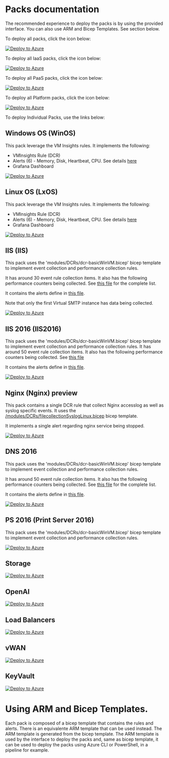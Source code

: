 # Packs documentation

The recommended experience to deploy the packs is by using the provided interface. You can also use ARM and Bicep Templates. See section below.

To deploy all packs, click the icon below:

[![Deploy to Azure](https://aka.ms/deploytoazurebutton)](https://portal.azure.com/#view/Microsoft_Azure_CreateUIDef/CustomDeploymentBlade/uri/https%3A%2F%2Fraw.githubusercontent.com%2FFehseCorp%2FAzureMonitorStarterPacks%2FvWan%2FPacks%2FAllPacks.json/uiFormDefinitionUri/https%3A%2F%2Fraw.githubusercontent.com%2FFehseCorp%2FAzureMonitorStarterPacks%2FvWan%2FPacks%2FCustomSetup%2Fsetup.json)


To deploy all IaaS packs, click the icon below:

[![Deploy to Azure](https://aka.ms/deploytoazurebutton)](https://portal.azure.com/#view/Microsoft_Azure_CreateUIDef/CustomDeploymentBlade/uri/https%3A%2F%2Fraw.githubusercontent.com%2FFehseCorp%2FAzureMonitorStarterPacks%2FvWan%2FPacks%2FIaaS%2FAllIaaSPacks.json/uiFormDefinitionUri/https%3A%2F%2Fraw.githubusercontent.com%2FFehseCorp%2FAzureMonitorStarterPacks%2FvWan%2FPacks%2FCustomSetup%2Fsetup.json)

To deploy all PaaS packs, click the icon below:

[![Deploy to Azure](https://aka.ms/deploytoazurebutton)](https://portal.azure.com/#view/Microsoft_Azure_CreateUIDef/CustomDeploymentBlade/uri/https%3A%2F%2Fraw.githubusercontent.com%2FFehseCorp%2FAzureMonitorStarterPacks%2FvWan%2FPacks%2FPaaS%2FAllPaaSPacks.json/uiFormDefinitionUri/https%3A%2F%2Fraw.githubusercontent.com%2FFehseCorp%2FAzureMonitorStarterPacks%2FvWan%2FPacks%2FCustomSetup%2Fsetup.json)

To deploy all Platform packs, click the icon below:

[![Deploy to Azure](https://aka.ms/deploytoazurebutton)](https://portal.azure.com/#view/Microsoft_Azure_CreateUIDef/CustomDeploymentBlade/uri/https%3A%2F%2Fraw.githubusercontent.com%2FFehseCorp%2FAzureMonitorStarterPacks%2FvWan%2FPacks%2FPlatform%2FAllPlatformPacks.json/uiFormDefinitionUri/https%3A%2F%2Fraw.githubusercontent.com%2FFehseCorp%2FAzureMonitorStarterPacks%2FvWan%2FPacks%2FCustomSetup%2Fsetup.json)

To deploy Individual Packs, use the links below:

## Windows OS (WinOS)

This pack leverage the VM Insights rules. It implements the following:
- VMInsights Rule (DCR)
- Alerts (6) - Memory, Disk, Heartbeat, CPU. See details [here](./IaaS/WinOS/VMInsightsAlerts.bicep)
- Grafana Dashboard

[![Deploy to Azure](https://aka.ms/deploytoazurebutton)](https://portal.azure.com/#view/Microsoft_Azure_CreateUIDef/CustomDeploymentBlade/uri/https%3A%2F%2Fraw.githubusercontent.com%2FFehseCorp%2FAzureMonitorStarterPacks%2FvWan%2FPacks%2FIaaS%2FWinOS%2Fmonitoring.json/uiFormDefinitionUri/https%3A%2F%2Fraw.githubusercontent.com%2FFehseCorp%2FAzureMonitorStarterPacks%2FvWan%2FPacks%2FCustomSetup%2Fsetup.json)

## Linux OS (LxOS)

This pack leverage the VM Insights rules. It implements the following:
- VMInsights Rule (DCR)
- Alerts (6) - Memory, Disk, Heartbeat, CPU. See details [here](./IaaS/LxOS/VMInsightsAlerts.bicep)
- Grafana Dashboard

[![Deploy to Azure](https://aka.ms/deploytoazurebutton)](https://portal.azure.com/#view/Microsoft_Azure_CreateUIDef/CustomDeploymentBlade/uri/https%3A%2F%2Fraw.githubusercontent.com%2FFehseCorp%2FAzureMonitorStarterPacks%2FvWan%2FPacks%2FIaaS%2FLxOS%2Fmonitoring.json/uiFormDefinitionUri/https%3A%2F%2Fraw.githubusercontent.com%2FFehseCorp%2FAzureMonitorStarterPacks%2FvWan%2FPacks%2FCustomSetup%2Fsetup.json)

## IIS (IIS)

This pack uses the 'modules/DCRs/dcr-basicWinVM.bicep' bicep template to implement event collection and performance collection rules.

It has around 30 event rule collection items. It also has the following performance counters being collected. See [this file](../Packs/IaaS/IIS/WinIISMonitoring.bicep) for the complete list.

It contains the alerts define in [this file](../Packs/IaaS/IIS/WinIISAlerts.bicep).

Note that only the first Virtual SMTP instance has data being collected.

[![Deploy to Azure](https://aka.ms/deploytoazurebutton)](https://portal.azure.com/#view/Microsoft_Azure_CreateUIDef/CustomDeploymentBlade/uri/https%3A%2F%2Fraw.githubusercontent.com%2FFehseCorp%2FAzureMonitorStarterPacks%2FvWan%2FPacks%2FIaaS%2FIIS%2Fmonitoring.json/uiFormDefinitionUri/https%3A%2F%2Fraw.githubusercontent.com%2FFehseCorp%2FAzureMonitorStarterPacks%2FvWan%2FPacks%2FCustomSetup%2Fsetup.json)


## IIS 2016 (IIS2016)

This pack uses the 'modules/DCRs/dcr-basicWinVM.bicep' bicep template to implement event collection and performance collection rules.
It has around 50 event rule collection items. It also has the following performance counters being collected. See [this file](../Packs/IaaS/IIS2016/WinIIS2016Monitoring.bicep)

It contains the alerts define in [this file](../Packs/IaaS/IIS2016/WinIIS2016Alerts.bicep).

[![Deploy to Azure](https://aka.ms/deploytoazurebutton)](https://portal.azure.com/#view/Microsoft_Azure_CreateUIDef/CustomDeploymentBlade/uri/https%3A%2F%2Fraw.githubusercontent.com%2FFehseCorp%2FAzureMonitorStarterPacks%2FvWan%2FPacks%2FIaaS%2FIIS2016%2Fmonitoring.json/uiFormDefinitionUri/https%3A%2F%2Fraw.githubusercontent.com%2FFehseCorp%2FAzureMonitorStarterPacks%2FvWan%2FPacks%2FCustomSetup%2Fsetup.json)

## Nginx (Nginx) preview

This pack contains a single DCR rule that collect Nginx accesslog as well as syslog specific events. It uses the [/modules/DCRs/filecollectionSyslogLinux.bicep](/modules/DCRs/filecollectionSyslogLinux.bicep) bicep template.

It implements a single alert regarding nginx service being stopped.

[![Deploy to Azure](https://aka.ms/deploytoazurebutton)](https://portal.azure.com/#view/Microsoft_Azure_CreateUIDef/CustomDeploymentBlade/uri/https%3A%2F%2Fraw.githubusercontent.com%2FFehseCorp%2FAzureMonitorStarterPacks%2FvWan%2FPacks%2FIaaS%2FNginx%2Fmonitoring.json/uiFormDefinitionUri/https%3A%2F%2Fraw.githubusercontent.com%2FFehseCorp%2FAzureMonitorStarterPacks%2FvWan%2FPacks%2FCustomSetup%2Fsetup.json)


## DNS 2016

This pack uses the 'modules/DCRs/dcr-basicWinVM.bicep' bicep template to implement event collection and performance collection rules.

It has around 50 event rule collection items. It also has the following performance counters being collected. See [this file](../Packs/IaaS/DNS2016/WinDns2016Monitoring.bicep) for the complete list.

It contains the alerts define in [this file](../Packs/IaaS/DNS2016/WinDns2016Alerts.bicep).

[![Deploy to Azure](https://aka.ms/deploytoazurebutton)](https://portal.azure.com/#view/Microsoft_Azure_CreateUIDef/CustomDeploymentBlade/uri/https%3A%2F%2Fraw.githubusercontent.com%2FFehseCorp%2FAzureMonitorStarterPacks%2FvWan%2FPacks%2FIaaS%2FDNS2016%2Fmonitoring.json/uiFormDefinitionUri/https%3A%2F%2Fraw.githubusercontent.com%2FFehseCorp%2FAzureMonitorStarterPacks%2FvWan%2FPacks%2FCustomSetup%2Fsetup.json)

## PS 2016 (Print Server 2016)

This pack uses the 'modules/DCRs/dcr-basicWinVM.bicep' bicep template to implement event collection and performance collection rules.

[![Deploy to Azure](https://aka.ms/deploytoazurebutton)](https://portal.azure.com/#view/Microsoft_Azure_CreateUIDef/CustomDeploymentBlade/uri/https%3A%2F%2Fraw.githubusercontent.com%2FFehseCorp%2FAzureMonitorStarterPacks%2FvWan%2FPacks%2FIaaS%2FPS2016%2Fmonitoring.json/uiFormDefinitionUri/https%3A%2F%2Fraw.githubusercontent.com%2FFehseCorp%2FAzureMonitorStarterPacks%2FvWan%2FPacks%2FCustomSetup%2Fsetup.json)

## Storage

[![Deploy to Azure](https://aka.ms/deploytoazurebutton)](https://portal.azure.com/#view/Microsoft_Azure_CreateUIDef/CustomDeploymentBlade/uri/https%3A%2F%2Fraw.githubusercontent.com%2FFehseCorp%2FAzureMonitorStarterPacks%2FvWan%2FPacks%2FPaaS%2FStorage%2Fmonitoring.json/uiFormDefinitionUri/https%3A%2F%2Fraw.githubusercontent.com%2FFehseCorp%2FAzureMonitorStarterPacks%2FvWan%2FPacks%2FCustomSetup%2Fsetup.json)


## OpenAI

[![Deploy to Azure](https://aka.ms/deploytoazurebutton)](https://portal.azure.com/#view/Microsoft_Azure_CreateUIDef/CustomDeploymentBlade/uri/https%3A%2F%2Fraw.githubusercontent.com%2FFehseCorp%2FAzureMonitorStarterPacks%2FvWan%2FPacks%2FPaaS%2FOpenAI%2Fmonitoring.json/uiFormDefinitionUri/https%3A%2F%2Fraw.githubusercontent.com%2FFehseCorp%2FAzureMonitorStarterPacks%2FvWan%2FPacks%2FCustomSetup%2Fsetup.json)

## Load Balancers

[![Deploy to Azure](https://aka.ms/deploytoazurebutton)](https://portal.azure.com/#view/Microsoft_Azure_CreateUIDef/CustomDeploymentBlade/uri/https%3A%2F%2Fraw.githubusercontent.com%2FFehseCorp%2FAzureMonitorStarterPacks%2FvWan%2FPacks%2FPlatform%2FNetwork%2FLoadBalancers%2Fmonitoring.json/uiFormDefinitionUri/https%3A%2F%2Fraw.githubusercontent.com%2FFehseCorp%2FAzureMonitorStarterPacks%2FvWan%2FPacks%2FCustomSetup%2Fsetup.json)

## vWAN

[![Deploy to Azure](https://aka.ms/deploytoazurebutton)](https://portal.azure.com/#view/Microsoft_Azure_CreateUIDef/CustomDeploymentBlade/uri/https%3A%2F%2Fraw.githubusercontent.com%2FFehseCorp%2FAzureMonitorStarterPacks%2FvWan%2FPacks%2FPlatform%2FNetwork%2FvWan%2Fmonitoring.json/uiFormDefinitionUri/https%3A%2F%2Fraw.githubusercontent.com%2FFehseCorp%2FAzureMonitorStarterPacks%2FvWan%2FPacks%2FCustomSetup%2Fsetup.json)

## KeyVault

[![Deploy to Azure](https://aka.ms/deploytoazurebutton)](https://portal.azure.com/#view/Microsoft_Azure_CreateUIDef/CustomDeploymentBlade/uri/https%3A%2F%2Fraw.githubusercontent.com%2FFehseCorp%2FAzureMonitorStarterPacks%2FvWan%2FPacks%2FPlatform%2FKeyVault%2Fmonitoring.json/uiFormDefinitionUri/https%3A%2F%2Fraw.githubusercontent.com%2FFehseCorp%2FAzureMonitorStarterPacks%2FvWan%2FPacks%2FCustomSetup%2Fsetup.json)

# Using ARM and Bicep Templates.

Each pack is composed of a bicep template that contains the rules and alerts. There is an equivalente ARM template that can be used instead. The ARM template is generated from the bicep template. The ARM template is used by the interface to deploy the packs and, same as bicep template, it can be used to deploy the packs using Azure CLI or PowerShell, in a pipeline for example.
